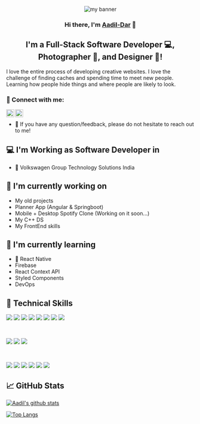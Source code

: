 <p align="center">
  <a target="_blank" rel="noreferrer"><img src="https://github.com/Aadil-hussain9/Aadil-hussain9/assets/49592062/9b139dbd-533f-499e-834d-0f32abf3f8d5" alt="my banner"></a>
</p>

<h3 align="center">
Hi there, I'm <a href="https://www.linkedin.com/in/aadil-dar-6ab79b211?originalSubdomain=in&original_referer=" target="_blank" rel="noreferrer">Aadil-Dar</a> 👋
</h3>

<h2 align="center">
I'm a Full-Stack Software Developer 💻, Photographer 📸, and Designer 🎨!
</h2> 

I love the entire process of developing creative websites. I love the challenge of finding caches and spending time to meet new people. Learning how people hide things and where people are likely to look.

### 🤝 Connect with me:
<a href="https://www.linkedin.com/in/aadil-dar-6ab79b211?originalSubdomain=in&original_referer="><img align="left" src="https://raw.githubusercontent.com/yushi1007/yushi1007/main/images/linkedin.svg" alt="Yu Shi | LinkedIn" width="21px"/></a>

<a href="https://instagram.com/daraadil639?igshid=ZGUzMzM3NWJiOQ=="><img align="left" src="https://raw.githubusercontent.com/yushi1007/yushi1007/main/images/instagram.svg" alt="Yu Shi | Instagram" width="21px"/></a>

<br>

- 💬 If you have any question/feedback, please do not hesitate to reach out to me!

## 💻 I'm Working as Software Developer in

- 🚕 Volkswagen Group Technology Solutions India

## 🔭 I'm currently working on

- My old projects
- Planner App (Angular & Springboot)
- Mobile + Desktop Spotify Clone (Working on it soon...)
- My C++ DS
- My FrontEnd skills

## 🌱 I'm currently learning

- 📱 React Native
- Firebase
- React Context API
- Styled Components  
- DevOps

## 💼 Technical Skills

![](https://img.shields.io/badge/Code-java-informational?style=flat&logo=java&color=61DAFB)
![](https://img.shields.io/badge/Code-Angular-informational?style=flat&logo=Angular&color=764ABC)
![](https://img.shields.io/badge/Code-JavaScript-informational?style=flat&logo=JavaScript&color=F7DF1E)
![](https://img.shields.io/badge/Code-Springboot-informational?style=flat&logo=Springboot&color=CC342D)
![](https://img.shields.io/badge/Code-DevOps-informational?style=flat&logo=DevOps&color=CC0000)
![](https://img.shields.io/badge/Code-HTML5-informational?style=flat&logo=HTML5&color=E34F26)
![](https://img.shields.io/badge/Code-PostgreSQL-informational?style=flat&logo=PostgreSQL&color=336791)
![](https://img.shields.io/badge/Code-SQLite-informational?style=flat&logo=SQLite&color=003B57)

</br>

![](https://img.shields.io/badge/Style-Bootstrap-informational?style=flat&logo=Bootstrap&color=7952B3)
![](https://img.shields.io/badge/Style-CSS3-informational?style=flat&logo=CSS3&color=1572B6)
![](https://img.shields.io/badge/Style-styled--components-informational?style=flat&logo=styled-components&color=DB7093)


</br>

![](https://img.shields.io/badge/Tools-Docker-informational?style=flat&logo=Docker&color=F24E1E)
![](https://img.shields.io/badge/Tools-Intellij-Idea-informational?style=flat&logo=NPM&color=CB3837)
![](https://img.shields.io/badge/Tools-Postman-informational?style=flat&logo=Heroku&color=430098)
![](https://img.shields.io/badge/Tools-Eclipse-informational?style=flat&logo=netlify&color=00C7B7)
![](https://img.shields.io/badge/Tools-Git-informational?style=flat&logo=Git&color=F05032)
![](https://img.shields.io/badge/Tools-GitHub-informational?style=flat&logo=GitHub&color=181717)

## 📈 GitHub Stats 

[![Aadil's github stats](https://github-readme-stats.vercel.app/api?username=Aadil-hussain9)](https://github.com/Aadil-hussain9)

[![Top Langs](https://github-readme-stats.vercel.app/api/top-langs/?username=Aadil-hussain9&layout=compact)](https://github.com/Aadil-hussain9)
